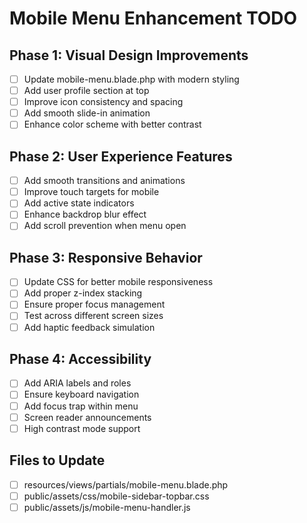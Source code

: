 # Mobile Menu Enhancement TODO

## Phase 1: Visual Design Improvements
- [ ] Update mobile-menu.blade.php with modern styling
- [ ] Add user profile section at top
- [ ] Improve icon consistency and spacing
- [ ] Add smooth slide-in animation
- [ ] Enhance color scheme with better contrast

## Phase 2: User Experience Features
- [ ] Add smooth transitions and animations
- [ ] Improve touch targets for mobile
- [ ] Add active state indicators
- [ ] Enhance backdrop blur effect
- [ ] Add scroll prevention when menu open

## Phase 3: Responsive Behavior
- [ ] Update CSS for better mobile responsiveness
- [ ] Add proper z-index stacking
- [ ] Ensure proper focus management
- [ ] Test across different screen sizes
- [ ] Add haptic feedback simulation

## Phase 4: Accessibility
- [ ] Add ARIA labels and roles
- [ ] Ensure keyboard navigation
- [ ] Add focus trap within menu
- [ ] Screen reader announcements
- [ ] High contrast mode support

## Files to Update
- [ ] resources/views/partials/mobile-menu.blade.php
- [ ] public/assets/css/mobile-sidebar-topbar.css
- [ ] public/assets/js/mobile-menu-handler.js
